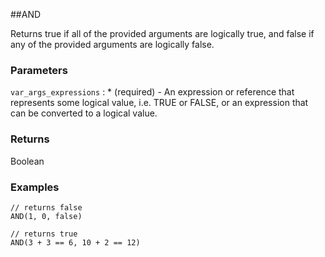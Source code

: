 ##AND

Returns true if all of the provided arguments are logically true, and false if any of the provided arguments are logically false.

### Parameters
`var_args_expressions` : * (required) - An expression or reference that represents some logical value, i.e. TRUE or FALSE, or an expression that can be converted to a logical value.

### Returns
Boolean

### Examples
```
// returns false
AND(1, 0, false)
```

```
// returns true
AND(3 + 3 == 6, 10 + 2 == 12)
```